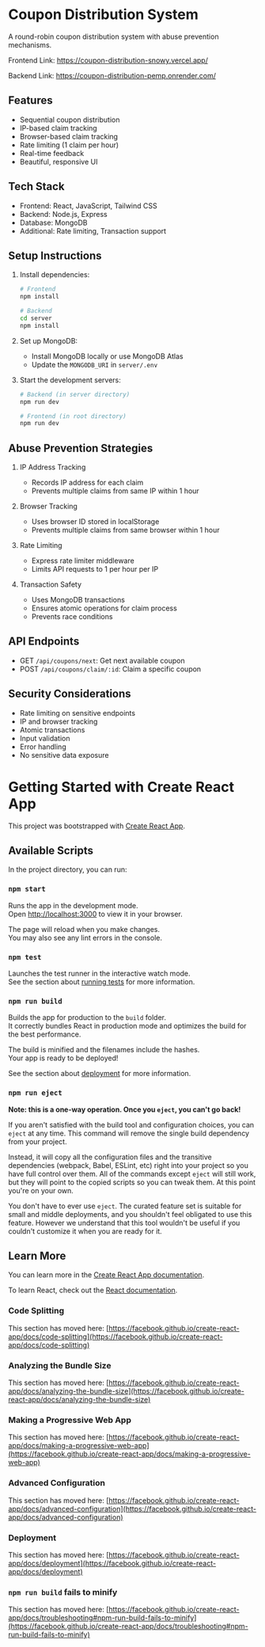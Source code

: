 # Coupon Distribution System

A round-robin coupon distribution system with abuse prevention mechanisms.

Frontend Link: https://coupon-distribution-snowy.vercel.app/

 Backend Link: https://coupon-distribution-pemp.onrender.com/

## Features

- Sequential coupon distribution
- IP-based claim tracking
- Browser-based claim tracking
- Rate limiting (1 claim per hour)
- Real-time feedback
- Beautiful, responsive UI

## Tech Stack

- Frontend: React, JavaScript, Tailwind CSS
- Backend: Node.js, Express
- Database: MongoDB
- Additional: Rate limiting, Transaction support

## Setup Instructions

1. Install dependencies:

   ```bash
   # Frontend
   npm install

   # Backend
   cd server
   npm install
   ```

2. Set up MongoDB:

   - Install MongoDB locally or use MongoDB Atlas
   - Update the `MONGODB_URI` in `server/.env`

3. Start the development servers:

   ```bash
   # Backend (in server directory)
   npm run dev

   # Frontend (in root directory)
   npm run dev
   ```

## Abuse Prevention Strategies

1. IP Address Tracking

   - Records IP address for each claim
   - Prevents multiple claims from same IP within 1 hour

2. Browser Tracking

   - Uses browser ID stored in localStorage
   - Prevents multiple claims from same browser within 1 hour

3. Rate Limiting

   - Express rate limiter middleware
   - Limits API requests to 1 per hour per IP

4. Transaction Safety
   - Uses MongoDB transactions
   - Ensures atomic operations for claim process
   - Prevents race conditions

## API Endpoints

- GET `/api/coupons/next`: Get next available coupon
- POST `/api/coupons/claim/:id`: Claim a specific coupon

## Security Considerations

- Rate limiting on sensitive endpoints
- IP and browser tracking
- Atomic transactions
- Input validation
- Error handling
- No sensitive data exposure

# Getting Started with Create React App

This project was bootstrapped with [Create React App](https://github.com/facebook/create-react-app).

## Available Scripts

In the project directory, you can run:

### `npm start`

Runs the app in the development mode.\
Open [http://localhost:3000](http://localhost:3000) to view it in your browser.

The page will reload when you make changes.\
You may also see any lint errors in the console.

### `npm test`

Launches the test runner in the interactive watch mode.\
See the section about [running tests](https://facebook.github.io/create-react-app/docs/running-tests) for more information.

### `npm run build`

Builds the app for production to the `build` folder.\
It correctly bundles React in production mode and optimizes the build for the best performance.

The build is minified and the filenames include the hashes.\
Your app is ready to be deployed!

See the section about [deployment](https://facebook.github.io/create-react-app/docs/deployment) for more information.

### `npm run eject`

**Note: this is a one-way operation. Once you `eject`, you can't go back!**

If you aren't satisfied with the build tool and configuration choices, you can `eject` at any time. This command will remove the single build dependency from your project.

Instead, it will copy all the configuration files and the transitive dependencies (webpack, Babel, ESLint, etc) right into your project so you have full control over them. All of the commands except `eject` will still work, but they will point to the copied scripts so you can tweak them. At this point you're on your own.

You don't have to ever use `eject`. The curated feature set is suitable for small and middle deployments, and you shouldn't feel obligated to use this feature. However we understand that this tool wouldn't be useful if you couldn't customize it when you are ready for it.

## Learn More

You can learn more in the [Create React App documentation](https://facebook.github.io/create-react-app/docs/getting-started).

To learn React, check out the [React documentation](https://reactjs.org/).

### Code Splitting

This section has moved here: [https://facebook.github.io/create-react-app/docs/code-splitting](https://facebook.github.io/create-react-app/docs/code-splitting)

### Analyzing the Bundle Size

This section has moved here: [https://facebook.github.io/create-react-app/docs/analyzing-the-bundle-size](https://facebook.github.io/create-react-app/docs/analyzing-the-bundle-size)

### Making a Progressive Web App

This section has moved here: [https://facebook.github.io/create-react-app/docs/making-a-progressive-web-app](https://facebook.github.io/create-react-app/docs/making-a-progressive-web-app)

### Advanced Configuration

This section has moved here: [https://facebook.github.io/create-react-app/docs/advanced-configuration](https://facebook.github.io/create-react-app/docs/advanced-configuration)

### Deployment

This section has moved here: [https://facebook.github.io/create-react-app/docs/deployment](https://facebook.github.io/create-react-app/docs/deployment)

### `npm run build` fails to minify

This section has moved here: [https://facebook.github.io/create-react-app/docs/troubleshooting#npm-run-build-fails-to-minify](https://facebook.github.io/create-react-app/docs/troubleshooting#npm-run-build-fails-to-minify)
